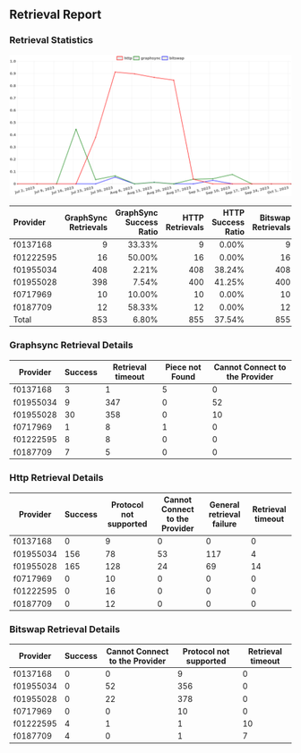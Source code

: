 ## Retrieval Report
### Retrieval Statistics
<img src="https://raw.githubusercontent.com/data-preservation-programs/filplus-checker-assets/main/filecoin-project/filecoin-plus-large-datasets/issues/1734/1696255247134.png"/>

| Provider  | GraphSync Retrievals | GraphSync Success Ratio | HTTP Retrievals | HTTP Success Ratio | Bitswap Retrievals | Bitswap Success Ratio |
| :-------- | -------------------: | ----------------------: | --------------: | -----------------: | -----------------: | --------------------: |
| f0137168  |                    9 |                  33.33% |               9 |              0.00% |                  9 |                 0.00% |
| f01222595 |                   16 |                  50.00% |              16 |              0.00% |                 16 |                25.00% |
| f01955034 |                  408 |                   2.21% |             408 |             38.24% |                408 |                 0.00% |
| f01955028 |                  398 |                   7.54% |             400 |             41.25% |                400 |                 0.00% |
| f0717969  |                   10 |                  10.00% |              10 |              0.00% |                 10 |                 0.00% |
| f0187709  |                   12 |                  58.33% |              12 |              0.00% |                 12 |                33.33% |
| Total     |                  853 |                   6.80% |             855 |             37.54% |                855 |                 0.94% |

### Graphsync Retrieval Details
| Provider  | Success | Retrieval timeout | Piece not Found | Cannot Connect to the Provider |
| --------- | ------- | ----------------- | --------------- | ------------------------------ |
| f0137168  | 3       | 1                 | 5               | 0                              |
| f01955034 | 9       | 347               | 0               | 52                             |
| f01955028 | 30      | 358               | 0               | 10                             |
| f0717969  | 1       | 8                 | 1               | 0                              |
| f01222595 | 8       | 8                 | 0               | 0                              |
| f0187709  | 7       | 5                 | 0               | 0                              |

### Http Retrieval Details
| Provider  | Success | Protocol not supported | Cannot Connect to the Provider | General retrieval failure | Retrieval timeout |
| --------- | ------- | ---------------------- | ------------------------------ | ------------------------- | ----------------- |
| f0137168  | 0       | 9                      | 0                              | 0                         | 0                 |
| f01955034 | 156     | 78                     | 53                             | 117                       | 4                 |
| f01955028 | 165     | 128                    | 24                             | 69                        | 14                |
| f0717969  | 0       | 10                     | 0                              | 0                         | 0                 |
| f01222595 | 0       | 16                     | 0                              | 0                         | 0                 |
| f0187709  | 0       | 12                     | 0                              | 0                         | 0                 |

### Bitswap Retrieval Details
| Provider  | Success | Cannot Connect to the Provider | Protocol not supported | Retrieval timeout |
| --------- | ------- | ------------------------------ | ---------------------- | ----------------- |
| f0137168  | 0       | 0                              | 9                      | 0                 |
| f01955034 | 0       | 52                             | 356                    | 0                 |
| f01955028 | 0       | 22                             | 378                    | 0                 |
| f0717969  | 0       | 0                              | 10                     | 0                 |
| f01222595 | 4       | 1                              | 1                      | 10                |
| f0187709  | 4       | 0                              | 1                      | 7                 |
